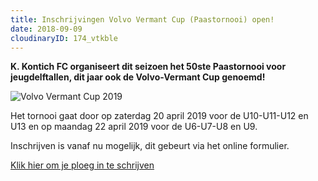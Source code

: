 ```yaml
---
title: Inschrijvingen Volvo Vermant Cup (Paastornooi) open!
date: 2018-09-09
cloudinaryID: 174_vtkble
---
```

<p><strong>K. Kontich FC organiseert dit seizoen het 50ste Paastornooi voor jeugdelftallen, dit jaar ook de <strong>Volvo-Vermant Cup genoemd!</strong></strong></p>

<div class="center">
<img src="https://www.link2fleet.be/wp-content/uploads/2018/04/Logo-Vermant-Groep.png" style="max-width: 100%; height: auto;" alt="Volvo Vermant Cup 2019">
</div>

<p>Het tornooi gaat door op zaterdag 20 april 2019 voor de U10-U11-U12 en U13 en op maandag 22 april 2019 voor de U6-U7-U8 en U9.</p>

<p>Inschrijven is vanaf nu mogelijk, dit gebeurt via het online formulier.</p>

<div> <a class="btn-block" href="http://kkontichfc.be/jeugd/paastornooi/inschrijven" title="Klik hier om je ploeg in te schrijven">Klik hier om je ploeg in te schrijven</a></div><br>